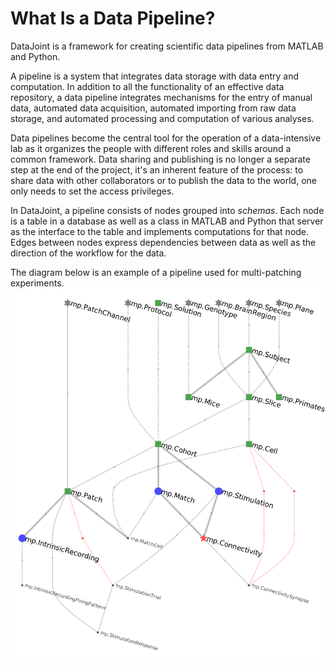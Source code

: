 # What Is a Data Pipeline?

DataJoint is a framework for creating scientific data pipelines from MATLAB and Python. 

A pipeline is a system that integrates data storage with data entry and computation.  In addition to all the functionality of an effective data repository, a data pipeline integrates mechanisms for the entry of manual data, automated data acquisition, automated importing from raw data storage, and automated processing and computation of various analyses.  

Data pipelines become the central tool for the operation of a data-intensive lab as it organizes the people with different roles and skills around a common framework.  Data sharing and publishing is no longer a separate step at the end of the project, it's an inherent feature of the process: to share data with other collaborators or to publish the data to the world, one only needs to set the access privileges. 


In DataJoint, a pipeline consists of nodes grouped into *schemas*. Each node is a table in a database as well as a class in MATLAB and Python that server as the interface to the table and implements computations for that node. Edges between nodes express dependencies between data as well as the direction of the workflow for the data.

The diagram below is an example of a pipeline used for multi-patching experiments. 
![](../_static/img/mp-erd.png)